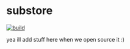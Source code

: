 # substore
[![build](https://github.com/substore/substore/actions/workflows/provisioner.yml/badge.svg)](https://github.com/substore/substore/actions/workflows/provisioner.yml)

yea ill add stuff here when we open source it :)
